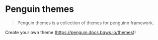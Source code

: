 # Penguin themes

> Penguin themes is a collection of themes for penguinn framework. 

Create your own theme (https://penguin.docs.bqws.io/themes)!
